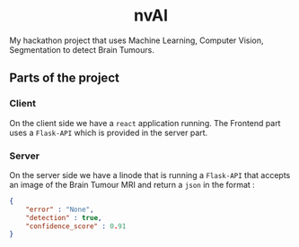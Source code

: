 <h1 align="center">nvAI</h1>
My hackathon project that uses Machine Learning, Computer Vision, Segmentation to detect Brain Tumours.

## Parts of the project
### Client
On the client side we have a `react` application running. The Frontend part uses a `Flask-API` which is provided in the server part.
### Server
On the server side we have a linode that is running a `Flask-API` that accepts an image of the Brain Tumour MRI and return a `json` in the format :
``` json
{
    "error" : "None",
    "detection" : true,
    "confidence_score" : 0.91
}
```
